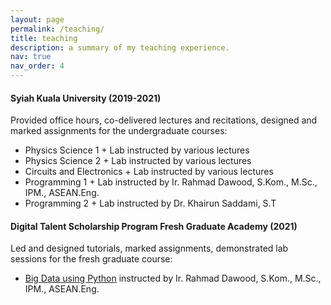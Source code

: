 ```yaml
---
layout: page
permalink: /teaching/
title: teaching
description: a summary of my teaching experience.
nav: true
nav_order: 4
---
```


#### **Syiah Kuala University (2019-2021)**
Provided office hours, co-delivered lectures and recitations, designed and marked assignments for the undergraduate courses:
 
- Physics Science 1 + Lab instructed by various lectures 
- Physics Science 2 + Lab instructed by various lectures
- Circuits and Electronics + Lab instructed by various lectures
- Programming 1 + Lab instructed by Ir. Rahmad Dawood, S.Kom., M.Sc., IPM., ASEAN.Eng.
- Programming 2 + Lab instructed by Dr. Khairun Saddami, S.T

#### **Digital Talent Scholarship Program Fresh Graduate Academy (2021)**
Led and designed tutorials, marked assignments, demonstrated lab sessions for the fresh graduate course:

- [Big Data using Python](https://digitalent.kominfo.go.id/akademi/FGA) instructed by Ir. Rahmad Dawood, S.Kom., M.Sc., IPM., ASEAN.Eng.
